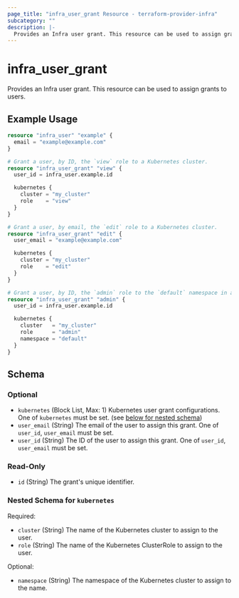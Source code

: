 ```yaml
---
page_title: "infra_user_grant Resource - terraform-provider-infra"
subcategory: ""
description: |-
  Provides an Infra user grant. This resource can be used to assign grants to users.
---
```


# infra_user_grant

Provides an Infra user grant. This resource can be used to assign grants to users.

## Example Usage

```terraform
resource "infra_user" "example" {
  email = "example@example.com"
}

# Grant a user, by ID, the `view` role to a Kubernetes cluster.
resource "infra_user_grant" "view" {
  user_id = infra_user.example.id

  kubernetes {
    cluster = "my_cluster"
    role    = "view"
  }
}

# Grant a user, by email, the `edit` role to a Kubernetes cluster.
resource "infra_user_grant" "edit" {
  user_email = "example@example.com"

  kubernetes {
    cluster = "my_cluster"
    role    = "edit"
  }
}

# Grant a user, by ID, the `admin` role to the `default` namespace in a Kubernetes cluster.
resource "infra_user_grant" "admin" {
  user_id = infra_user.example.id

  kubernetes {
    cluster   = "my_cluster"
    role      = "admin"
    namespace = "default"
  }
}
```

<!-- schema generated by tfplugindocs -->
## Schema

### Optional

- `kubernetes` (Block List, Max: 1) Kubernetes user grant configurations. One of `kubernetes` must be set. (see [below for nested schema](#nestedblock--kubernetes))
- `user_email` (String) The email of the user to assign this grant. One of `user_id`, `user_email` must be set.
- `user_id` (String) The ID of the user to assign this grant. One of `user_id`, `user_email` must be set.

### Read-Only

- `id` (String) The grant's unique identifier.

<a id="nestedblock--kubernetes"></a>
### Nested Schema for `kubernetes`

Required:

- `cluster` (String) The name of the Kubernetes cluster to assign to the user.
- `role` (String) The name of the Kubernetes ClusterRole to assign to the user.

Optional:

- `namespace` (String) The namespace of the Kubernetes cluster to assign to the name.


